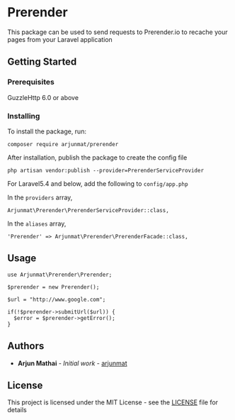 # Prerender

This package can be used to send requests to Prerender.io to recache your pages from your Laravel application

## Getting Started

### Prerequisites

GuzzleHttp 6.0 or above


### Installing

To install the package, run:

```
composer require arjunmat/prerender
```

After installation, publish the package to create the config file

```
php artisan vendor:publish --provider=PrerenderServiceProvider
```

For Laravel5.4 and below, add the following to ```config/app.php```

In the `providers` array,
```
Arjunmat\Prerender\PrerenderServiceProvider::class,
```

In the `aliases` array,
```
'Prerender' => Arjunmat\Prerender\PrerenderFacade::class,
```


## Usage

```
use Arjunmat\Prerender\Prerender;

$prerender = new Prerender();

$url = "http://www.google.com";

if(!$prerender->submitUrl($url)) {
  $error = $prerender->getError();
}
```

## Authors

* **Arjun Mathai** - *Initial work* - [arjunmat](https://github.com/arjunmat)

## License

This project is licensed under the MIT License - see the [LICENSE](LICENSE) file for details

